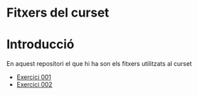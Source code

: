 Fitxers del curset 
==================

# Introducció

En aquest repositori el que hi ha son els fitxers utilitzats al curset

- [Exercici 001](01/README.md)
- [Exercici 002](02/README.md)
